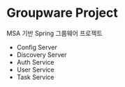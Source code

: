 # Groupware Project
MSA 기반 Spring 그룹웨어 프로젝트
- Config Server
- Discovery Server
- Auth Service
- User Service
- Task Service

